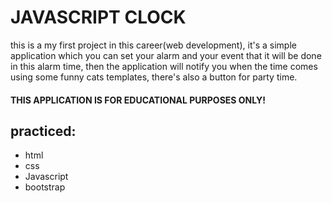 # JAVASCRIPT CLOCK

this is a my first project in this career(web development), it's a simple application which you can set your alarm and your event that it will be done in this alarm time, then the application will notify you when the time comes using some funny cats templates, there's also a button for party time.

#### THIS APPLICATION IS FOR EDUCATIONAL PURPOSES ONLY!
## practiced: 
* html
* css 
* Javascript
* bootstrap